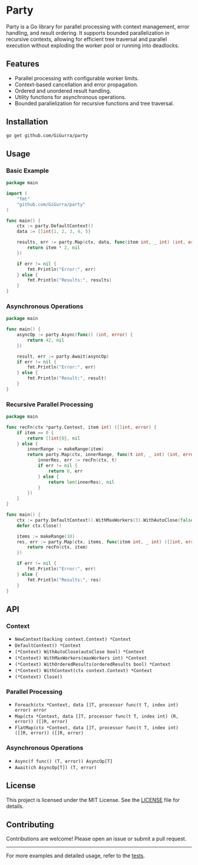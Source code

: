 # Party

Party is a Go library for parallel processing with context management, error handling, and result ordering. It supports
bounded parallelization in recursive contexts, allowing for efficient tree traversal and parallel execution without
exploding the worker pool or running into deadlocks.

## Features

- Parallel processing with configurable worker limits.
- Context-based cancellation and error propagation.
- Ordered and unordered result handling.
- Utility functions for asynchronous operations.
- Bounded parallelization for recursive functions and tree traversal.

## Installation

```sh
go get github.com/GiGurra/party
```

## Usage

### Basic Example

```go
package main

import (
	"fmt"
	"github.com/GiGurra/party"
)

func main() {
	ctx := party.DefaultContext()
	data := []int{1, 2, 3, 4, 5}

	results, err := party.Map(ctx, data, func(item int, _ int) (int, error) {
		return item * 2, nil
	})

	if err != nil {
		fmt.Println("Error:", err)
	} else {
		fmt.Println("Results:", results)
	}
}
```

### Asynchronous Operations

```go
package main

func main() {
	asyncOp := party.Async(func() (int, error) {
		return 42, nil
	})

	result, err := party.Await(asyncOp)
	if err != nil {
		fmt.Println("Error:", err)
	} else {
		fmt.Println("Result:", result)
	}
}

```

### Recursive Parallel Processing

```go
package main

func recFn(ctx *party.Context, item int) ([]int, error) {
	if item == 0 {
		return []int{0}, nil
	} else {
		innerRange := makeRange(item)
		return party.Map(ctx, innerRange, func(t int, _ int) (int, error) {
			innerRes, err := recFn(ctx, t)
			if err != nil {
				return 0, err
			} else {
				return len(innerRes), nil
			}
		})
	}
}

func main() {
	ctx := party.DefaultContext().WithMaxWorkers(3).WithAutoClose(false)
	defer ctx.Close()

	items := makeRange(10)
	res, err := party.Map(ctx, items, func(item int, _ int) ([]int, error) {
		return recFn(ctx, item)
	})

	if err != nil {
		fmt.Println("Error:", err)
	} else {
		fmt.Println("Results:", res)
	}
}

```

## API

### Context

- `NewContext(backing context.Context) *Context`
- `DefaultContext() *Context`
- `(*Context) WithAutoClose(autoClose bool) *Context`
- `(*Context) WithMaxWorkers(maxWorkers int) *Context`
- `(*Context) WithOrderedResults(orderedResults bool) *Context`
- `(*Context) WithContext(ctx context.Context) *Context`
- `(*Context) Close()`

### Parallel Processing

- `Foreach(ctx *Context, data []T, processor func(t T, index int) error) error`
- `Map(ctx *Context, data []T, processor func(t T, index int) (R, error)) ([]R, error)`
- `FlatMap(ctx *Context, data []T, processor func(t T, index int) ([]R, error)) ([]R, error)`

### Asynchronous Operations

- `Async(f func() (T, error)) AsyncOp[T]`
- `Await(ch AsyncOp[T]) (T, error)`

## License

This project is licensed under the MIT License. See the [LICENSE](LICENSE) file for details.

## Contributing

Contributions are welcome! Please open an issue or submit a pull request.

---

For more examples and detailed usage, refer to the [tests](party_test.go).